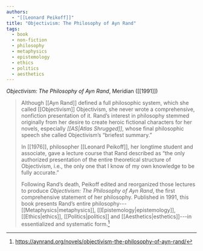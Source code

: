 ```yaml
---
authors:
  - "[[Leonard Peikoff]]"
title: "Objectivism: The Philosophy of Ayn Rand"
tags:
  - book
  - non-fiction
  - philosophy
  - metaphysics
  - epistemology
  - ethics
  - politics
  - aesthetics
---
```


*Objectivism: The Philosophy of Ayn Rand*, Meridian ([[1991]])

>Although [[Ayn Rand]] defined a full philosophic system, which she called [[Objectivism]] Objectivism, she never wrote a comprehensive, nonfiction presentation of it. Rand’s interest in philosophy stemmed originally from her desire to create heroic fictional characters for her novels, especially *[[AS|Atlas Shrugged]]*, whose final philosophic speech she called Objectivism’s “briefest summary.”
>
>In [[1976]], philosopher [[Leonard Peikoff]], her longtime student and associate, gave a lecture course that Rand described as “the only authorized presentation of the entire theoretical structure of Objectivism, i.e., the only one that I know of my own knowledge to be fully accurate.”
>
>Following Rand’s death, Peikoff edited and reorganized those lectures to produce _Objectivism: The Philosophy of Ayn Rand_, the first comprehensive statement of her philosophy. Published in 1991, this book presents Rand’s entire philosophy---[[Metaphysics|metaphysics]], [[Epistemology|epistemology]], [[Ethics|ethics]], [[Politics|politics]] and [[Aesthetics|esthetics]]---in essentialized and systematic form.[^1]

[^1]: https://aynrand.org/novels/objectivism-the-philosophy-of-ayn-rand/
